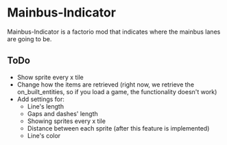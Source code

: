 # Mainbus-Indicator

Mainbus-Indicator is a factorio mod that indicates where the mainbus lanes are going to be.

## ToDo

* Show sprite every x tile
* Change how the items are retrieved (right now, we retrieve the on_built_entities, so if you load a game, the functionality doesn't work)
* Add settings for: 
  * Line's length
  * Gaps and dashes' length
  * Showing sprites every x tile
  * Distance between each sprite (after this feature is implemented)
  * Line's color
